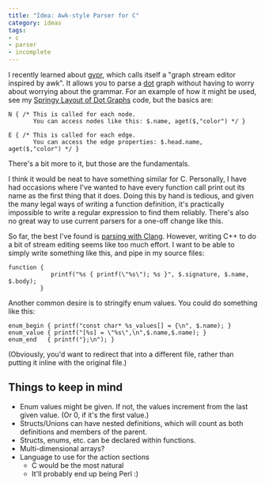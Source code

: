 ```yaml
---
title: "Idea: Awk-style Parser for C"
category: ideas
tags:
- c
- parser
- incomplete
---
```



I recently learned about [gvpr][gvpr], which calls itself a "graph stream editor inspired by awk". It allows you to parse a [dot][dot] graph without having to worry about worrying about the grammar. For an example of how it might be used, see my [Springy Layout of Dot Graphs][springy] code, but the basics are:

    N { /* This is called for each node.
           You can access nodes like this: $.name, aget($,"color") */ }
        
    E { /* This is called for each edge.
           You can access the edge properties: $.head.name, aget($,"color") */ }

There's a bit more to it, but those are the fundamentals.

I think it would be neat to have something similar for C. Personally, I have had occasions where I've wanted to have every function call print out its name as the first thing that it does. Doing this by hand is tedious, and given the many legal ways of writing a function definition, it's practically impossible to write a regular expression to find them reliably. There's also no great way to use current parsers for a one-off change like this.

So far, the best I've found is [parsing with Clang][clang]. However, writing C++ to do a bit of stream editing seems like too much effort. I want to be able to simply write something like this, and pipe in my source files:

    function {
                printf("%s { printf(\"%s\"); %s }", $.signature, $.name, $.body);
             }

Another common desire is to stringify enum values. You could do something like this:

    enum_begin { printf("const char* %s_values[] = {\n", $.name); }
    enum_value { printf("[%s] = \"%s\",\n",$.name,$.name); }
    enum_end   { printf("};\n"); }

(Obviously, you'd want to redirect that into a different file, rather than putting it inline with the original file.)

## Things to keep in mind
* Enum values might be given. If not, the values increment from the last given value. (Or 0, if it's the first value.)
* Structs/Unions can have nested definitions, which will count as both definitions and members of the parent.
* Structs, enums, etc. can be declared within functions.
* Multi-dimensional arrays?
* Language to use for the action sections
  * C would be the most natural
  * It'll probably end up being Perl :)
    
[gvpr]: http://linux.die.net/man/1/gvpr
[dot]: http://www.graphviz.org/
[springy]: https://github.com/rcfox/SpringyJS-Layout-of-Dot-Graphs/blob/master/springy.gv
[clang]: https://github.com/loarabia/Clang-tutorial/wiki/TutorialOrig